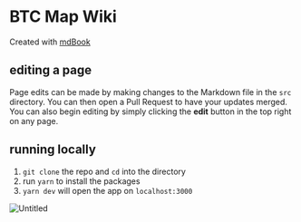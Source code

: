# BTC Map Wiki

Created with [mdBook](https://github.com/rust-lang/mdBook)

## editing a page

Page edits can be made by making changes to the Markdown file in the `src` directory. You can then open a Pull Request to have your updates merged. You can also begin editing by simply clicking the **edit** button in the top right on any page.

## running locally

1. `git clone` the repo and `cd` into the directory
2. run `yarn` to install the packages
3. `yarn dev` will open the app on `localhost:3000`

![Untitled](https://user-images.githubusercontent.com/85003930/194117128-2f96bafd-2379-407a-a584-6c03396a42cc.png)
